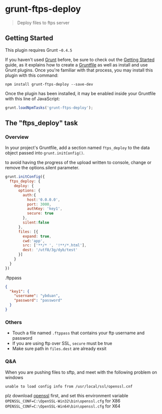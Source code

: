 # grunt-ftps-deploy

> Deploy files to ftps server

## Getting Started
This plugin requires Grunt `~0.4.5`

If you haven't used [Grunt](http://gruntjs.com/) before, be sure to check out the [Getting Started](http://gruntjs.com/getting-started) guide, as it explains how to create a [Gruntfile](http://gruntjs.com/sample-gruntfile) as well as install and use Grunt plugins. Once you're familiar with that process, you may install this plugin with this command:

```shell
npm install grunt-ftps-deploy --save-dev
```

Once the plugin has been installed, it may be enabled inside your Gruntfile with this line of JavaScript:

```js
grunt.loadNpmTasks('grunt-ftps-deploy');
```

## The "ftps_deploy" task

### Overview
In your project's Gruntfile, add a section named `ftps_deploy` to the data object passed into `grunt.initConfig()`.

to avoid having the progress of the upload written to console, change or remove the options.silent parameter.

```js
grunt.initConfig({
  ftps_deploy: {
    deploy: {
      options: {
        auth:{
          host:'0.0.0.0',
          port: 3000,
          authKey: 'key1',
          secure: true
        },
        silent:false
      },
      files: [{
        expand: true,
        cwd:'app',
        src: ['**/* ', '!**/*.html'],
        dest: '/utf8/3g/dyb/test'
      }]
    }
  }
})

```

.ftppass
```json
{
  "key1": {
    "username": "ybduan",
    "password": "password"
  }
}
```

### Others

* Touch a file named `.ftppass` that contains your ftp username and password
* If you are using ftp over SSL,  `secure` must be true
* Make sure path in `files.dest` are already exsit

### Q&A
When you are pushing files to sftp, and meet with the following problem on windows

```
unable to load config info from /usr/local/ssl/openssl.cnf
```

plz download [openssl](http://slproweb.com/products/Win32OpenSSL.html) first, and set this environment variable 
`OPENSSL_CONF=C:\OpenSSL-Win32\bin\openssl.cfg`  for X86
`OPENSSL_CONF=C:\OpenSSL-Win64\bin\openssl.cfg`  for X64


